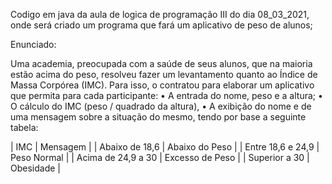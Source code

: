 Codigo em java da aula de logica de programação III do dia 08_03_2021, onde será criado um programa que fará um aplicativo de peso de alunos;

Enunciado:

Uma academia, preocupada com a saúde de seus alunos, que na maioria estão acima do peso, resolveu fazer um
levantamento quanto ao Índice de Massa Corpórea (IMC). Para isso, o contratou para elaborar um aplicativo que
permita para cada participante:
• A entrada do nome, peso e a altura;
• O cálculo do IMC (peso / quadrado da altura),
• A exibição do nome e de uma mensagem sobre a situação do mesmo, tendo por base a seguinte tabela:

|        IMC          |     Mensagem     |
| Abaixo de 18,6      | Abaixo do Peso   |
| Entre 18,6 e 24,9   | Peso Normal      |
| Acima de 24,9 a 30  | Excesso de Peso  |
| Superior a 30       | Obesidade        |
